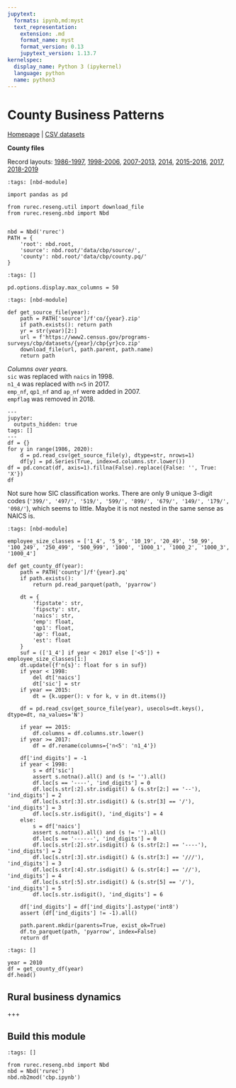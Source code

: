 ```yaml
---
jupytext:
  formats: ipynb,md:myst
  text_representation:
    extension: .md
    format_name: myst
    format_version: 0.13
    jupytext_version: 1.13.7
kernelspec:
  display_name: Python 3 (ipykernel)
  language: python
  name: python3
---
```


# County Business Patterns

[Homepage](https://www.census.gov/programs-surveys/cbp.html) |
[CSV datasets](https://www.census.gov/programs-surveys/cbp/data/datasets.html)

**County files**

Record layouts:
[1986-1997](http://www2.census.gov/programs-surveys/cbp/technical-documentation/records-layouts/full-layout/county_layout_sic.txt),
[1998-2006](https://www2.census.gov/programs-surveys/cbp/technical-documentation/records-layouts/full-layout/county_layout.txt),
[2007-2013](https://www2.census.gov/programs-surveys/cbp/technical-documentation/records-layouts/noise-layout/county_layout.txt),
[2014](https://www2.census.gov/programs-surveys/rhfs/cbp/technical%20documentation/2014_record_layouts/county_layout_2014.txt),
[2015-2016](https://www2.census.gov/programs-surveys/rhfs/cbp/technical%20documentation/2015_record_layouts/county_layout_2015.txt),
[2017](https://www2.census.gov/programs-surveys/cbp/technical-documentation/records-layouts/2017_record_layouts/county_layout_2017.txt),
[2018-2019](https://www2.census.gov/programs-surveys/cbp/technical-documentation/records-layouts/2018_record_layouts/county-layout-2018.txt)

```{code-cell} ipython3
:tags: [nbd-module]

import pandas as pd

from rurec.reseng.util import download_file
from rurec.reseng.nbd import Nbd


nbd = Nbd('rurec')
PATH = {
    'root': nbd.root,
    'source': nbd.root/'data/cbp/source/',
    'county': nbd.root/'data/cbp/county.pq/'
}
```

```{code-cell} ipython3
:tags: []

pd.options.display.max_columns = 50
```

```{code-cell} ipython3
:tags: [nbd-module]

def get_source_file(year):
    path = PATH['source']/f'co/{year}.zip'
    if path.exists(): return path
    yr = str(year)[2:]
    url = f'https://www2.census.gov/programs-surveys/cbp/datasets/{year}/cbp{yr}co.zip'
    download_file(url, path.parent, path.name)
    return path
```

*Columns over years.*  
`sic` was replaced with `naics` in 1998.  
`n1_4` was replaced with `n<5` in 2017.  
`emp_nf`, `qp1_nf` and `ap_nf` were added in 2007.  
`empflag` was removed in 2018.

```{code-cell} ipython3
---
jupyter:
  outputs_hidden: true
tags: []
---
df = {}
for y in range(1986, 2020):
    d = pd.read_csv(get_source_file(y), dtype=str, nrows=1)
    df[y] = pd.Series(True, index=d.columns.str.lower())
df = pd.concat(df, axis=1).fillna(False).replace({False: '', True: 'X'})
df
```

Not sure how SIC classification works. There are only 9 unique 3-digit codes (`'399/', '497/', '519/', '599/', '899/', '679/', '149/', '179/', '098/'`), which seems to little. Maybe it is not nested in the same sense as NAICS is.

```{code-cell} ipython3
:tags: [nbd-module]

employee_size_classes = ['1_4', '5_9', '10_19', '20_49', '50_99', '100_249', '250_499', '500_999', '1000', '1000_1', '1000_2', '1000_3', '1000_4']

def get_county_df(year):
    path = PATH['county']/f'{year}.pq'
    if path.exists():
        return pd.read_parquet(path, 'pyarrow')

    dt = {
        'fipstate': str,
        'fipscty': str,
        'naics': str,
        'emp': float,
        'qp1': float,
        'ap': float,
        'est': float
    }
    suf = (['1_4'] if year < 2017 else ['<5']) + employee_size_classes[1:]
    dt.update({f'n{s}': float for s in suf})
    if year < 1998:
        del dt['naics']
        dt['sic'] = str
    if year == 2015:
        dt = {k.upper(): v for k, v in dt.items()}

    df = pd.read_csv(get_source_file(year), usecols=dt.keys(), dtype=dt, na_values='N')

    if year == 2015:
        df.columns = df.columns.str.lower()
    if year >= 2017:
        df = df.rename(columns={'n<5': 'n1_4'})
    
    df['ind_digits'] = -1
    if year < 1998:
        s = df['sic']
        assert s.notna().all() and (s != '').all()
        df.loc[s == '----', 'ind_digits'] = 0
        df.loc[s.str[:2].str.isdigit() & (s.str[2:] == '--'), 'ind_digits'] = 2
        df.loc[s.str[:3].str.isdigit() & (s.str[3] == '/'), 'ind_digits'] = 3
        df.loc[s.str.isdigit(), 'ind_digits'] = 4
    else:
        s = df['naics']
        assert s.notna().all() and (s != '').all()
        df.loc[s == '------', 'ind_digits'] = 0
        df.loc[s.str[:2].str.isdigit() & (s.str[2:] == '----'), 'ind_digits'] = 2
        df.loc[s.str[:3].str.isdigit() & (s.str[3:] == '///'), 'ind_digits'] = 3
        df.loc[s.str[:4].str.isdigit() & (s.str[4:] == '//'), 'ind_digits'] = 4
        df.loc[s.str[:5].str.isdigit() & (s.str[5] == '/'), 'ind_digits'] = 5
        df.loc[s.str.isdigit(), 'ind_digits'] = 6

    df['ind_digits'] = df['ind_digits'].astype('int8')
    assert (df['ind_digits'] != -1).all()
    
    path.parent.mkdir(parents=True, exist_ok=True)
    df.to_parquet(path, 'pyarrow', index=False)
    return df
```

```{code-cell} ipython3
:tags: []

year = 2010
df = get_county_df(year)
df.head()
```

## Rural business dynamics

+++

## Build this module

```{code-cell} ipython3
:tags: []

from rurec.reseng.nbd import Nbd
nbd = Nbd('rurec')
nbd.nb2mod('cbp.ipynb')
```

